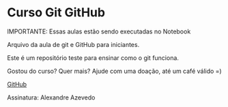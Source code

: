 # Curso Git GitHub
 
IMPORTANTE: Essas aulas estão sendo executadas no Notebook

Arquivo da aula de git e GitHub para iniciantes.

Este é um repositório teste para ensinar como o git funciona.

Gostou do curso? Quer mais? Ajude com uma doação, até um café válido =)

[GitHub](https://github.com/AlexandreAzvdo/CursoUdemyGitGitHub)

Assinatura: Alexandre Azevedo
 

